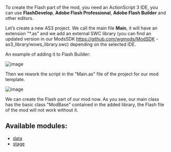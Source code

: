 To create the Flash part of the mod, you need an ActionScript 3 IDE, you can use **FlashDevelop**, **Adobe Flash Professional**, **Adobe Flash Builder** and other editors.

Let’s create a new AS3 project. We call the main file **Main**, it will have an extension "*.as” and we add an external SWC library (you can find an updated version in our ModsSDK https://github.com/wgmods/ModSDK - as3_library/wows_library.swc) depending on the selected IDE.

An example of adding it to Flash Builder:

![image](https://github.com/wgmods/Mods-API-Documentation/assets/167185926/b1156d3f-5307-4eaf-8bec-4be0dd69791a)

Then we rework the script in the "Main.as" file of the project for our mod template.

![image](https://github.com/wgmods/Mods-API-Documentation/assets/167185926/04f0ff2e-0425-45c7-a545-d39ee45cd458)

We can create the Flash part of our mod now. As you see, our main class has the basic class "ModBase" contained in the added library, the Flash file of the mod will not work without it.

## Available modules:

- [data](./data.md)
- [stage](./stage.md)
